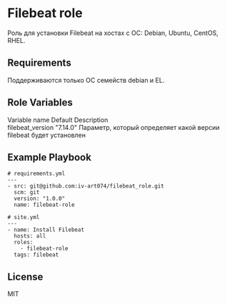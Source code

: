 Filebeat role
=========

Роль для установки Filebeat на хостах с ОС: Debian, Ubuntu, CentOS, RHEL.

Requirements
------------

Поддерживаются только ОС семейств debian и EL.

Role Variables
--------------

Variable name	Default	Description  
filebeat_version	"7.14.0"	Параметр, который определяет какой версии filebeat будет установлен


Example Playbook
----------------

```
# requirements.yml
---
- src: git@github.com:iv-art074/filebeat_role.git
  scm: git
  version: "1.0.0"
  name: filebeat-role

# site.yml
---
- name: Install Filebeat 
  hosts: all
  roles:
    - filebeat-role
  tags: filebeat
  ``` 
  
License
-------

MIT

